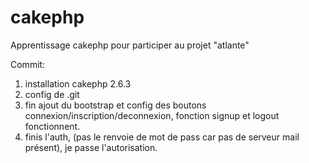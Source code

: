 # cakephp

Apprentissage cakephp pour participer au projet "atlante"

Commit:
1. installation cakephp 2.6.3
2. config de .git
3. fin ajout du bootstrap et config des boutons connexion/inscription/deconnexion, fonction signup et logout fonctionnent.
4. finis l'auth, (pas le renvoie de mot de pass car pas de serveur mail présent),  je passe l'autorisation.
